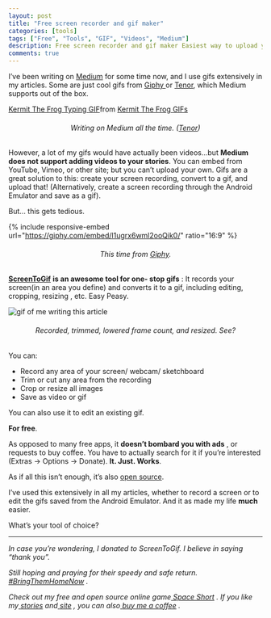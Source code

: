 ```yaml
---
layout: post
title: "Free screen recorder and gif maker"
categories: [tools]
tags: ["Free", "Tools", "GIF", "Videos", "Medium"]
description: Free screen recorder and gif maker Easiest way to upload your videos to Medium
comments: true
---
```


I’ve been writing on [Medium](https://medium.com/@dsavir-h) for some time now, and I use gifs extensively in
my articles. Some are just cool gifs from [Giphy ](https://giphy.com/)or
[Tenor](https://tenor.com/), which Medium supports out of the box.


<div class="tenor-gif-embed" data-postid="16527898" data-share-method="host" data-aspect-ratio="1.78771" data-width="100%"><a href="https://tenor.com/view/kermit-the-frog-typing-busy-typewriter-writing-gif-16527898">Kermit The Frog Typing GIF</a>from <a href="https://tenor.com/search/kermit+the+frog-gifs">Kermit The Frog GIFs</a></div> <script type="text/javascript" async src="https://tenor.com/embed.js"></script>

<!--more-->

<h6 style="text-align: center;">Writing on Medium all the time. (<a href="https://tenor.com/view/kermit-the-
frog-typing-busy-typewriter-writing-gif-16527898">Tenor</a>)</h6>

However, a lot of my gifs would have actually been videos…but **Medium does
not support adding videos to your stories**. You can embed from YouTube,
Vimeo, or other site; but you can’t upload your own. Gifs are a great solution
to this: create your screen recording, convert to a gif, and upload that!
(Alternatively, create a screen recording through the Android Emulator and
save as a gif).

But… this gets tedious.

{% include responsive-embed url="https://giphy.com/embed/l1ugrx6wml2ooQik0/" ratio="16:9" %}

<h6 style="text-align: center;">This time from <a href="https://giphy.com/gifs/filmeditor-movie-
comedy-l1ugrx6wml2ooQik0">Giphy</a>.</h6>

[ **ScreenToGif**](https://www.screentogif.com/) **is an awesome tool for one-
stop gifs** : It records your screen(in an area you define) and converts it to
a gif, including editing, cropping, resizing , etc. Easy Peasy.

![gif of me writing this article](/assets/images/2023-12-29-free-screen-recorder-and-gif-maker/screen2gif1.gif)

<h6 style="text-align: center;">Recorded, trimmed, lowered frame count, and resized. See?</h6>

You can:

- Record any area of your screen/ webcam/ sketchboard
- Trim or cut any area from the recording
- Crop or resize all images
- Save as video or gif

You can also use it to edit an existing gif.

**For free**.

As opposed to many free apps, it **doesn’t bombard you with ads** , or
requests to buy coffee. You have to actually search for it if you’re
interested (Extras → Options → Donate). **It. Just. Works**.

As if all this isn’t enough, it’s also [open
source](https://github.com/NickeManarin/ScreenToGif).

I’ve used this extensively in all my articles, whether to record a screen or
to edit the gifs saved from the Android Emulator. And it as made my life
**much** easier.

What’s your tool of choice?

<hr>

_In case you’re wondering, I donated to ScreenToGif. I believe in saying
“thank you”._

_Still hoping and praying for their speedy and safe return._[
_#BringThemHomeNow_](https://www.facebook.com/bringhomenow/) _._

_Check out my free and open source online game_[ _Space
Short_](https://danielle-honig.com/space-short) _. If you like my_[
_stories_](/) _and_[ _site_](https://danielle-honig.com/) _, you can also_[
_buy me a coffee_](https://www.buymeacoffee.com/369wkrttu6) _._
